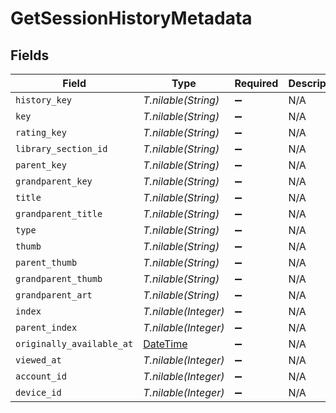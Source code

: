 # GetSessionHistoryMetadata


## Fields

| Field                                                                        | Type                                                                         | Required                                                                     | Description                                                                  | Example                                                                      |
| ---------------------------------------------------------------------------- | ---------------------------------------------------------------------------- | ---------------------------------------------------------------------------- | ---------------------------------------------------------------------------- | ---------------------------------------------------------------------------- |
| `history_key`                                                                | *T.nilable(String)*                                                          | :heavy_minus_sign:                                                           | N/A                                                                          | /status/sessions/history/1                                                   |
| `key`                                                                        | *T.nilable(String)*                                                          | :heavy_minus_sign:                                                           | N/A                                                                          | /library/metadata/32171                                                      |
| `rating_key`                                                                 | *T.nilable(String)*                                                          | :heavy_minus_sign:                                                           | N/A                                                                          | 32171                                                                        |
| `library_section_id`                                                         | *T.nilable(String)*                                                          | :heavy_minus_sign:                                                           | N/A                                                                          | 2                                                                            |
| `parent_key`                                                                 | *T.nilable(String)*                                                          | :heavy_minus_sign:                                                           | N/A                                                                          | /library/metadata/32170                                                      |
| `grandparent_key`                                                            | *T.nilable(String)*                                                          | :heavy_minus_sign:                                                           | N/A                                                                          | /library/metadata/32132                                                      |
| `title`                                                                      | *T.nilable(String)*                                                          | :heavy_minus_sign:                                                           | N/A                                                                          | The Noise That Blue Makes                                                    |
| `grandparent_title`                                                          | *T.nilable(String)*                                                          | :heavy_minus_sign:                                                           | N/A                                                                          | Taskmaster                                                                   |
| `type`                                                                       | *T.nilable(String)*                                                          | :heavy_minus_sign:                                                           | N/A                                                                          | episode                                                                      |
| `thumb`                                                                      | *T.nilable(String)*                                                          | :heavy_minus_sign:                                                           | N/A                                                                          | /library/metadata/32171/thumb/-1                                             |
| `parent_thumb`                                                               | *T.nilable(String)*                                                          | :heavy_minus_sign:                                                           | N/A                                                                          | /library/metadata/32170/thumb/1654134301                                     |
| `grandparent_thumb`                                                          | *T.nilable(String)*                                                          | :heavy_minus_sign:                                                           | N/A                                                                          | /library/metadata/32132/thumb/1703933346                                     |
| `grandparent_art`                                                            | *T.nilable(String)*                                                          | :heavy_minus_sign:                                                           | N/A                                                                          | /library/metadata/32132/art/1703933346                                       |
| `index`                                                                      | *T.nilable(Integer)*                                                         | :heavy_minus_sign:                                                           | N/A                                                                          | 1                                                                            |
| `parent_index`                                                               | *T.nilable(Integer)*                                                         | :heavy_minus_sign:                                                           | N/A                                                                          | 13                                                                           |
| `originally_available_at`                                                    | [DateTime](https://ruby-doc.org/stdlib-2.6.1/libdoc/date/rdoc/DateTime.html) | :heavy_minus_sign:                                                           | N/A                                                                          | 2022-04-14 00:00:00 +0000 UTC                                                |
| `viewed_at`                                                                  | *T.nilable(Integer)*                                                         | :heavy_minus_sign:                                                           | N/A                                                                          | 1654139223                                                                   |
| `account_id`                                                                 | *T.nilable(Integer)*                                                         | :heavy_minus_sign:                                                           | N/A                                                                          | 1                                                                            |
| `device_id`                                                                  | *T.nilable(Integer)*                                                         | :heavy_minus_sign:                                                           | N/A                                                                          | 5                                                                            |